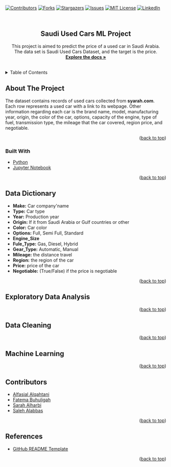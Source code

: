 <div id="top"></div>
<!--
*** Thanks for checking out the Best-README-Template. If you have a suggestion
*** that would make this better, please fork the repo and create a pull request
*** or simply open an issue with the tag "enhancement".
*** Don't forget to give the project a star!
*** Thanks again! Now go create something AMAZING! :D
-->



<!-- PROJECT SHIELDS -->
<!--
*** I'm using markdown "reference style" links for readability.
*** Reference links are enclosed in brackets [ ] instead of parentheses ( ).
*** See the bottom of this document for the declaration of the reference variables
*** for contributors-url, forks-url, etc. This is an optional, concise syntax you may use.
*** https://www.markdownguide.org/basic-syntax/#reference-style-links
-->
[![Contributors][contributors-shield]][contributors-url]
[![Forks][forks-shield]][forks-url]
[![Stargazers][stars-shield]][stars-url]
[![Issues][issues-shield]][issues-url]
[![MIT License][license-shield]][license-url]
[![LinkedIn][linkedin-shield]][linkedin-url]



<!-- PROJECT LOGO -->
<br />
<div align="center">
  <!-- <a href="https://github.com/github_username/repo_name">
    <img src="images/logo.png" alt="Logo" width="80" height="80">
  </a> -->

<h2 align="center">Saudi Used Cars ML Project</h3>

  <p align="center">
    This project is aimed to predict the price of a used car in Saudi Arabia.
    <br />
    The data set is Saudi Used Cars Dataset, and the target is the price.
    <br />
    <a href="https://github.com/AlfaisalGassim/saudi_used_cars_ml"><strong>Explore the docs »</strong></a>
    <br />
    <br />
  </p>
</div>



<!-- TABLE OF CONTENTS -->
<details>
  <summary>Table of Contents</summary>
  <ol>
    <li>
      <a href="#about-the-project">About The Project</a>
      <ul>
        <li><a href="#built-with">Built With</a></li>
      </ul>
    </li>
    <li><a href="#data-dictionary">Data Dictionary</a></li>
    <li><a href="#exploratory-data-analysis">Exploratory Data Analysis (EDA)</a></li>
    <li><a href="#data-cleaning">Data Cleaning</a></li>
    <li><a href="#machine-learning">Machine Learning</a></li>
    <li><a href="#contributors">Contributors</a></li>
    <li><a href="#references">References</a></li>
  </ol>
</details>



<!-- ABOUT THE PROJECT -->
## About The Project

<!-- [![Product Name Screen Shot][product-screenshot]](https://example.com) -->


The dataset contains records of used cars collected from **syarah.com**. Each row represents a used car with a link to its webpage. Other information regarding each car is the brand name, model, manufacturing year, origin, the color of the car, options, capacity of the engine, type of fuel, transmission type, the mileage that the car covered, region price, and negotiable.

<p align="right">(<a href="#top">back to top</a>)</p>



### Built With

* [Python](https://www.python.org/)
* [Jupyter Notebook](https://jupyter.org/)


<p align="right">(<a href="#top">back to top</a>)</p>



<!-- GETTING STARTED -->
## Data Dictionary

- **Make:** Car company'name
- **Type:** Car type
- **Year:** Production year
- **Origin:** If  it from Saudi Arabia or Gulf countries or other
- **Color:** Car color
- **Options:** Full, Semi Full, Standard
- **Engine_Size**
- **Fule_Type:** Gas, Diesel, Hybrid
- **Gear_Type:** Automatic, Manual
- **Mileage:** the distance travel
- **Region:** the region of the car
- **Price:** price of the car
- **Negotiable:** (True/False) if the price is negotiable





<p align="right">(<a href="#top">back to top</a>)</p>




## Exploratory Data Analysis



<p align="right">(<a href="#top">back to top</a>)</p>



<!-- ROADMAP -->
## Data Cleaning 



<p align="right">(<a href="#top">back to top</a>)</p>



<!-- CONTRIBUTING -->
## Machine Learning


<p align="right">(<a href="#top">back to top</a>)</p>



<!-- LICENSE -->
## Contributors

* [Alfasial Alqahtani](https://github.com/AlfaisalGassim)
* [Fatema Buhuligah](https://github.com/Ifatema)
* [Sarah Alharbi](https://github.com/SarahAA1)
* [Saleh Alabbas](https://github.com/Saleh-Alabbas)

<p align="right">(<a href="#top">back to top</a>)</p>



<!-- CONTACT -->
## References 

* [GitHub README Template](https://github.com/othneildrew/Best-README-Template)

<p align="right">(<a href="#top">back to top</a>)</p>



<!-- MARKDOWN LINKS & IMAGES -->
<!-- https://www.markdownguide.org/basic-syntax/#reference-style-links -->
[contributors-shield]: https://img.shields.io/github/contributors/github_username/repo_name.svg?style=for-the-badge
[contributors-url]: https://github.com/AlfaisalGassim/saudi_used_cars_ml/graphs/contributors
[forks-shield]: https://img.shields.io/github/forks/github_username/repo_name.svg?style=for-the-badge
[forks-url]: https://github.com/github_username/repo_name/network/members
[stars-shield]: https://img.shields.io/github/stars/github_username/repo_name.svg?style=for-the-badge
[stars-url]: https://github.com/github_username/repo_name/stargazers
[issues-shield]: https://img.shields.io/github/issues/github_username/repo_name.svg?style=for-the-badge
[issues-url]: https://github.com/github_username/repo_name/issues
[license-shield]: https://img.shields.io/github/license/github_username/repo_name.svg?style=for-the-badge
[license-url]: https://github.com/github_username/repo_name/blob/master/LICENSE.txt
[linkedin-shield]: https://img.shields.io/badge/-LinkedIn-black.svg?style=for-the-badge&logo=linkedin&colorB=555
[linkedin-url]: https://linkedin.com/in/linkedin_username
[product-screenshot]: images/screenshot.png
